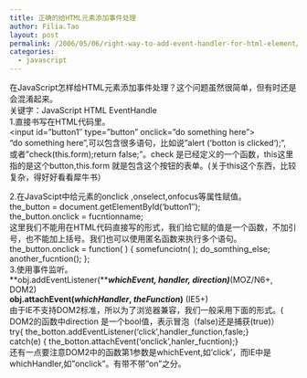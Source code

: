 ```yaml
---
title: 正确的给HTML元素添加事件处理
author: Filia.Tao
layout: post
permalink: /2006/05/06/right-way-to-add-event-handler-for-html-element/
categories:
  - javascript
---
```

在JavaScript怎样给HTML元素添加事件处理？这个问题虽然很简单，但有时还是会混淆起来。  
关键字：JavaScript HTML EventHandle  
1.直接书写在HTML代码里。  
<input id=”button1&#8243; type=”button” onclick=”do something here”>  
“do something here”,可以包含很多语句，比如说”alert (&#8216;botton is clicked‘);“,  
或者”check(this.form);return false;”。check 是已经定义的一个函数，this这里指的是这个button,this.form 就是包含这个按钮的表单。(关于this这个东西，比较复杂，得好好看看犀牛书）

2.在JavaScipt中给元素的onclick ,onselect,onfocus等属性赋值。  
the_button = document.getElementById(&#8216;button1&#8243;);  
the_button.onclick = fucntionname;  
这里我们不能用在HTML代码直接写的形式，我们给它赋的值是一个函数，不加引号，也不能加上括号。我们也可以使用匿名函数来执行多个语句。  
the\_button.onclick = function( ) { somefunciotn( ); do\_somthing\_else; another\_fucntion(); };  
3.使用事件监听。  
**obj.addEventListener(*****whichEvent, handler, direction)***(MOZ/N6+, DOM2)  
**obj.attachEvent(*****whichHandler*****, *****theFunction*****)** (IE5+)  
由于IE不支持DOM2标准，所以为了浏览器兼容，我们一般采用下面的形式。( DOM2的函数中direction 是一个bool值，表示冒泡（false)还是捕获(true)）  
try{ the\_botton.addEventListener(&#8216;click&#8217;,handler\_function,fasle;}  
catch(e) { the\_botton.attachEvent(&#8216;onclick&#8217;,hanler\_fucntion);}  
还有一点要注意DOM2中的函数第1参数是whichEvent,如&#8217;click&#8217;，而IE中是whichHandler,如”onclick”。有带不带”on”之分。
